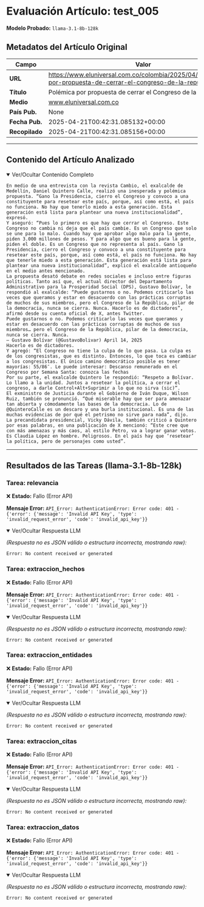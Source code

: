 # Evaluación Artículo: test_005
**Modelo Probado:** `llama-3.1-8b-128k`

## Metadatos del Artículo Original

| Campo          | Valor                                      |
|----------------|--------------------------------------------|
| **URL**        | https://www.eluniversal.com.co/colombia/2025/04/14/polemica-por-propuesta-de-cerrar-el-congreso-de-la-republica/           |
| **Título**     | Polémica por propuesta de cerrar el Congreso de la República       |
| **Medio**      | www.eluniversal.com.co         |
| **País Pub.**  | None |
| **Fecha Pub.** | 2025-04-21T00:42:31.085132+00:00 |
| **Recopilado** | 2025-04-21T00:42:31.085156+00:00 |

---

## Contenido del Artículo Analizado

<details open>
<summary>Ver/Ocultar Contenido Completo</summary>

```text
En medio de una entrevista con la revista Cambio, el exalcalde de Medellín, Daniel Quintero Calle, realizó una inesperada y polémica propuesta. “Gano la Presidencia, cierro el Congreso y convoco a una constituyente para resetear este país, porque, así como está, el país no funciona. No hay que tenerlo miedo a esta generación. Esta generación está lista para plantear una nueva institucionalidad”, expresó.
Y aseguró: “Pues lo primero es que hay que cerrar el Congreso. Este Congreso no cambia ni deja que el país cambie. Es un Congreso que solo se une para lo malo. Cuando hay que aprobar algo malo para la gente, piden 3.000 millones de pesos. Y para algo que es bueno para la gente, piden el doble. Es un Congreso que no representa al país. Gano la Presidencia, cierro el Congreso y convoco a una constituyente para resetear este país, porque, así como está, el país no funciona. No hay que tenerle miedo a esta generación. Esta generación está lista para plantear una nueva institucionalidad”, explicó el exalcalde antioqueño en el medio antes mencionado.
La propuesta desató debate en redes sociales e incluso entre figuras políticas. Tanto así que, el actual director del Departamento Administrativo para la Prosperidad Social (DPS), Gustavo Bolívar, le respondió al exalcalde: “Puede gustarnos o no. Podemos criticarlo las veces que queramos y estar en desacuerdo con las prácticas corruptas de muchos de sus miembros, pero el Congreso de la República, pilar de la democracia, nunca se cierra. Nunca. Hacerlo es de dictadores”, afirmó desde su cuenta oficial de X, antes Twitter.
Puede gustarnos o no. Podemos criticarlo las veces que queramos y estar en desacuerdo con las prácticas corruptas de muchos de sus miembros… pero el Congreso de la República, pilar de la democracia, nunca se cierra. Nunca.
— Gustavo Bolívar (@GustavoBolivar) April 14, 2025
Hacerlo es de dictadores.
Y agregó: “El Congreso no tiene la culpa de lo que pasa. La culpa es de los congresistas, que es distinto. Entonces, lo que toca es cambiar a los congresistas. El único camino democrático posible es tener mayorías: 55/86″. Le puede interesar: Descanso remunerado en el Congreso por Semana Santa: conozca las fechas
Por su parte, el exalcalde Quintero le respondió: “Respeto a Bolívar. Lo llamo a la unidad. Juntos a resetear la política, a cerrar el congreso, a darle Control+Alt+Suprimir a lo que no sirva (sic)”.
El exministro de Justicia durante el Gobierno de Iván Duque, Wilson Ruiz, también se pronunció. “Qué miserable hay que ser para amenazar tan abierta y cómodamente las bases de la democracia. Lo de @QuinteroCalle es un descaro y una burla institucional. Es una de las muchas evidencias de por qué el petrismo no sirve para nada”, dijo.
La precandidata presidencial, Vicky Dávila, también criticó a Quintero por esas palabras, en una publicación de X mencionó: “Este cree que con más amenazas y más caos, al estilo Petro, va a lograr ganar votos. Es Claudia López en hombre. Peligrosos. En el país hay que ‘resetear’ la política, pero de personajes como usted”.
```
</details>

---

## Resultados de las Tareas (llama-3.1-8b-128k)

### Tarea: relevancia

❌ **Estado:** Fallo (Error API)

   **Mensaje Error:** `API_Error: AuthenticationError: Error code: 401 - {'error': {'message': 'Invalid API Key', 'type': 'invalid_request_error', 'code': 'invalid_api_key'}}`


<details open>
<summary>Ver/Ocultar Respuesta LLM</summary>

_(Respuesta no es JSON válido o estructura incorrecta, mostrando raw):_
```
Error: No content received or generated
```
</details>


### Tarea: extraccion_hechos

❌ **Estado:** Fallo (Error API)

   **Mensaje Error:** `API_Error: AuthenticationError: Error code: 401 - {'error': {'message': 'Invalid API Key', 'type': 'invalid_request_error', 'code': 'invalid_api_key'}}`


<details open>
<summary>Ver/Ocultar Respuesta LLM</summary>

_(Respuesta no es JSON válido o estructura incorrecta, mostrando raw):_
```
Error: No content received or generated
```
</details>


### Tarea: extraccion_entidades

❌ **Estado:** Fallo (Error API)

   **Mensaje Error:** `API_Error: AuthenticationError: Error code: 401 - {'error': {'message': 'Invalid API Key', 'type': 'invalid_request_error', 'code': 'invalid_api_key'}}`


<details open>
<summary>Ver/Ocultar Respuesta LLM</summary>

_(Respuesta no es JSON válido o estructura incorrecta, mostrando raw):_
```
Error: No content received or generated
```
</details>


### Tarea: extraccion_citas

❌ **Estado:** Fallo (Error API)

   **Mensaje Error:** `API_Error: AuthenticationError: Error code: 401 - {'error': {'message': 'Invalid API Key', 'type': 'invalid_request_error', 'code': 'invalid_api_key'}}`


<details open>
<summary>Ver/Ocultar Respuesta LLM</summary>

_(Respuesta no es JSON válido o estructura incorrecta, mostrando raw):_
```
Error: No content received or generated
```
</details>


### Tarea: extraccion_datos

❌ **Estado:** Fallo (Error API)

   **Mensaje Error:** `API_Error: AuthenticationError: Error code: 401 - {'error': {'message': 'Invalid API Key', 'type': 'invalid_request_error', 'code': 'invalid_api_key'}}`


<details open>
<summary>Ver/Ocultar Respuesta LLM</summary>

_(Respuesta no es JSON válido o estructura incorrecta, mostrando raw):_
```
Error: No content received or generated
```
</details>
